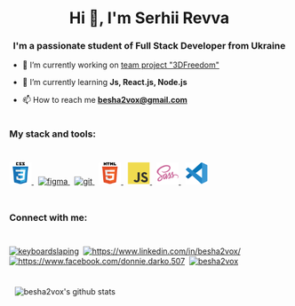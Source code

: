 
<h1 align="center">Hi 👋, I'm Serhii Revva</h1>
<h3 align="center">I'm a passionate student of Full Stack Developer from Ukraine</h3>

- 🔭 I’m currently working on [team project "3DFreedom"](https://github.com/besha2vox/team-project-3DFreedom)

- 🌱 I’m currently learning **Js, React.js, Node.js**

- 📫 How to reach me **besha2vox@gmail.com**

<div align="center" style="display:flex; flex-wrap:wrap; gap:10px">
  <h3 align="right">My stack and tools:</h3>
<p align="right"> <a href="https://www.w3schools.com/css/" target="_blank" rel="noreferrer"> <img src="https://raw.githubusercontent.com/devicons/devicon/master/icons/css3/css3-original-wordmark.svg" alt="css3" width="40" height="40"/> </a>&nbsp; <a href="https://www.figma.com/" target="_blank" rel="noreferrer"> <img src="https://www.vectorlogo.zone/logos/figma/figma-icon.svg" alt="figma" width="40" height="40"/> </a>&nbsp; <a href="https://git-scm.com/" target="_blank" rel="noreferrer"> <img src="https://www.vectorlogo.zone/logos/git-scm/git-scm-icon.svg" alt="git" width="40" height="40"/> </a>&nbsp; <a href="https://www.w3.org/html/" target="_blank" rel="noreferrer"> <img src="https://raw.githubusercontent.com/devicons/devicon/master/icons/html5/html5-original-wordmark.svg" alt="html5" width="40" height="40"/> </a>&nbsp; <a href="https://developer.mozilla.org/en-US/docs/Web/JavaScript" target="_blank" rel="noreferrer"> <img src="https://raw.githubusercontent.com/devicons/devicon/master/icons/javascript/javascript-original.svg" alt="javascript" width="40" height="40"/> </a>&nbsp; <a href="https://sass-lang.com" target="_blank" rel="noreferrer"> <img src="https://raw.githubusercontent.com/devicons/devicon/master/icons/sass/sass-original.svg" alt="sass" width="40" height="40"/> </a>&nbsp
<img src="https://github.com/devicons/devicon/blob/master/icons/vscode/vscode-original.svg" title="css" alt="css" width="40" height="40"/>&nbsp;</p>
  <p></p>
  <h3 align="left">Connect with me:</h3>
<p align="left">
<a href="https://twitter.com/keyboardslaping" target="blank"><img align="center" src="https://raw.githubusercontent.com/rahuldkjain/github-profile-readme-generator/master/src/images/icons/Social/twitter.svg" alt="keyboardslaping" height="30" width="40" /></a>&nbsp;
<a href="https://linkedin.com/in/https://www.linkedin.com/in/besha2vox/" target="blank"><img align="center" src="https://raw.githubusercontent.com/rahuldkjain/github-profile-readme-generator/master/src/images/icons/Social/linked-in-alt.svg" alt="https://www.linkedin.com/in/besha2vox/" height="30" width="40" /></a>&nbsp;
<a href="https://fb.com/https://www.facebook.com/donnie.darko.507" target="blank"><img align="center" src="https://raw.githubusercontent.com/rahuldkjain/github-profile-readme-generator/master/src/images/icons/Social/facebook.svg" alt="https://www.facebook.com/donnie.darko.507" height="30" width="40" /></a>&nbsp;
<a href="https://instagram.com/besha2vox" target="blank"><img align="center" src="https://raw.githubusercontent.com/rahuldkjain/github-profile-readme-generator/master/src/images/icons/Social/instagram.svg" alt="besha2vox" height="30" width="40" /></a>
</p>  
 <h1></h1>
  
   ![besha2vox's github stats](https://github-readme-stats.vercel.app/api?username=besha2vox&show_icons=true&theme=dracula)
  
  </div>
